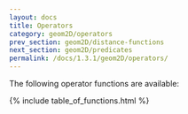 ```yaml
---
layout: docs
title: Operators
category: geom2D/operators
prev_section: geom2D/distance-functions
next_section: geom2D/predicates
permalink: /docs/1.3.1/geom2D/operators/
---
```


The following operator functions are available:

{% include table_of_functions.html %}
